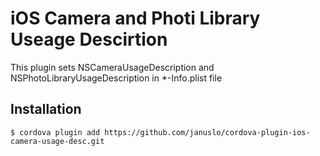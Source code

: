 # iOS Camera and Photi Library Useage Descirtion

This plugin sets NSCameraUsageDescription and NSPhotoLibraryUsageDescription in *-Info.plist file

## Installation

`$ cordova plugin add https://github.com/januslo/cordova-plugin-ios-camera-usage-desc.git`
